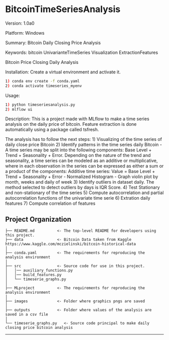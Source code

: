 BitcoinTimeSeriesAnalysis
==============================

Version: 1.0a0

Platform: Windows

Summary: Bitcoin Daily Closing Price Analysis

Keywords: bitcoin UnivarianteTimeSeries Visualization ExtractionFeatures

Bitcoin Price Closing Daily Analysis

Installation:
Create a virtual environment and activate it.
```bash
1) conda env create -f conda.yaml
2) conda activate timeseries_myenv
```

Usage:
```bash
1) python timeseriesanalysis.py
2) mlflow ui
```

Description:
This is a project made with MLflow to make a time series analysis on the daily price of bitcoin. Feature extraction is done automatically using a package called tsfresh.

The analysis has to follow the next steps:
    1) Visualizing of the time series of daily close price Bitcoin
    2) Identify patterns in the time series daily Bitcoin
        - A time series may be split into the following components: Base Level + Trend + Seasonality + Error.
        Depending on the nature of the trend and seasonality, a time series can be modeled as an additive or multiplicative,
        where in each observation in the series can be expressed as either a sum or a product of the components:
        Additive time series:
            Value = Base Level + Trend + Seasonality + Error
        - Normalized Histogram
        - Graph violin plot by month, weeks and daily of week 
    3) Identify outliers in dataset daily. The method selected to detect outliers by days is IQR Score.
    4) Test Stationary and non-stationary of the time series
    5) Compute autocorrelation and partial autocorrelation functions of the univariate time serie
    6) Extration daily features
    7) Compute correlation of features

Project Organization
------------

    ├── README.md          <- The top-level README for developers using this project.
    ├── data               <- Bitcoin Data taken from Kaggle https://www.kaggle.com/mczielinski/bitcoin-historical-data
    │
    ├── conda.yaml         <- The requirements for reproducing the analysis environment
    │
    ├── src                <- Source code for use in this project.
    │   │── auxiliary_functions.py
    │   │── build_features.py
    │   └── timeserie_graphs.py
    │
    ├── MLproject          <- The requirements for reproducing the analysis environment
    │
    ├── images             <- Folder where graphics pngs are saved
    │
    ├── outputs            <- Folder where values of the analysis are saved in a csv file
    │
    └── timeserie_graphs.py   <- Source code principal to make daily closing price bitcoin analysis

--------

